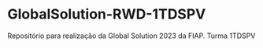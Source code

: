# GlobalSolution-RWD-1TDSPV
Repositório para realização da Global Solution 2023 da FIAP. Turma 1TDSPV
